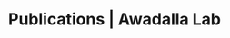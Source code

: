 ---
title: Publications | Awadalla Lab
permalink: /publications/
published: false
isPublic_b: true

publicationType_txt: journal
title_txt: "A coalescent-based method for detecting and estimating recombination from gene sequences."
pmid_ti: 11901136
publishDate_tdt: "2002-03-01T07:23:33.000Z"
journalTitle_txt: "Genetics"
volume_ti: 160
issue_ti: 3
authors_list: 
  - author_txt: "McVean G"
  - author_txt: "Awadalla P"
  - author_txt: "Fearnhead P"
---